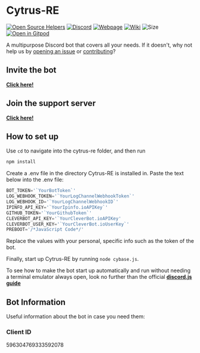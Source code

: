# Cytrus-RE
[![Open Source Helpers](https://www.codetriage.com/rexogamer/cytrus-re/badges/users.svg)](https://www.codetriage.com/rexogamer/cytrus-re) [![Discord ](https://img.shields.io/discord/596304951718838275?color=Bonk&label=discord&logo=asd&logoColor=ad)](https://discord.gg/ymZmdaA) [![Webpage](https://img.shields.io/website?down_color=lightgrey&down_message=is%20down.&up_message=is%20up%21&url=https%3A%2F%2Fcytrus-re.github.io%2F)](https://cytrus-re.github.io) [![Wiki](https://img.shields.io/badge/Wiki-information%20about%20cytrus--re-informational)](https://github.com/Cytrus-RE/cytrus-re/wiki) ![Size](https://img.shields.io/github/repo-size/Cytrus-RE/cytrus-re?label=Cytrus-RE%20Size) [![Open in Gitpod](https://gitpod.io/button/open-in-gitpod.svg)](https://gitpod.io/#https://github.com/cytrus-re/cytrus-re)

A multipurpose Discord bot that covers all your needs. If it doesn't, why not help us by [opening an issue](https://github.com/cytrus-re/cytrus-re/issues/new) or [contributing](https://github.com/cytrus-re/cytrus-re/wiki/contributing)?


## Invite the bot
[**Click here!**](https://discordapp.com/api/oauth2/authorize?client_id=596304769333592078&permissions=2113404023&scope=bot)

## Join the support server
[**Click here!**](https://discord.gg/xMyFtrJ)

## How to set up
 Use `cd` to navigate into the cytrus-re folder, and then run
```bash
npm install
``` 
Create a .env file in the directory Cytrus-RE is installed in. Paste the text below into the .env file:  
```js
BOT_TOKEN='`YourBotToken`'
LOG_WEBHOOK_TOKEN='`YourLogChannelWebhookToken`'
LOG_WEBHOOK_ID='`YourLogChannelWebhookID`'
IPINFO_API_KEY='`YourIpinfo.ioAPIKey`'
GITHUB_TOKEN='`YourGithubToken`'
CLEVERBOT_API_KEY='`YourCleverBot.ioAPIKey'
CLEVERBOT_USER_KEY='`YourCleverBot.ioUserKey`'
PREBOOT='/*JavaScript Code*/'
```
Replace the values with your personal, specific info such as the token of the bot.

Finally, start up Cytrus-RE by running ```node cybase.js```.

To see how to make the bot start up automatically and run without needing a terminal emulator always open, look no further than the official [**discord.js guide**](https://discordjs.guide/improving-dev-environment/pm2.html)

## Bot Information
Useful information about the bot in case you need them:

### Client ID
596304769333592078